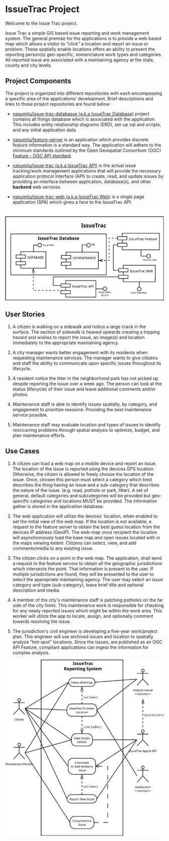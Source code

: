 # IssueTrac Project

Welcome to the Issue Trac project. 

Issue Trac a simple GIS based issue reporting and work management system. The general premise for the applications is to 
provide a web based map which allows a visitor to _"click"_ a location and report an issue or problem. These spatially 
enable locations offers an ability to present the reporting person(s) geo-specific, nomenclature work types and 
categories. All reported issue are associated with a maintaining agency at the state, county and 
city levels. 


## Project Components 

The project is organized into different repositories with each encompassing a specific area of the applications' 
development. Brief descriptions and links to those project repositories are found below:

- [nasumilu/issue-trac-databasse (a.k.a IssueTrac Database)](https://github.com/nasumilu/issue-trac-databsase) project 
  contains all things database which is associated with the application. This includes entity relationship diagrams 
  (ERD), set-up sql and scripts, and any initial application data.

- [nasumilu/feature-server](https://github.com/nasumilu/feature-server) is an application which provides discrete 
  feature information is a standard way. The application will adhere to the minimum standards outlined by the 
  Open Geospatial Consortium (OGC) [Feature - OGC API standard](https://docs.opengeospatial.org/is/17-069r4/17-069r4.html).

- [nasumilu/issue-trac (a.k.a IssueTrac API)](https://github.com/nasumilu/issue-trac-api) is the actual issue 
  tracking/work management applications that will provide the necessary application protocol interface (API) to create, 
  read, and update issues by providing an interface between application, database(s), and other **backend** web services.

- [nasumilu/issue-trac-web (a.k.a IssueTrac Web)](https://github.com/nasumilu/issue-trac-web) is a single page 
  application (SPA) which gives a face to the IssueTrac API. 

![IssueTrac Component Diagram](./dist/images/component.png)

## User Stories

1. A citizen is walking on a sidewalk and notice a large crack in the surface. The section of sidewalk is heaved upwards
   creating a tripping hazard and wishes to report the issue, an image(s) and location immediately to the appropriate
   maintaining agency. 

2. A city manager wants better engagement with its residents when requesting maintenance services. The manager wants to
   give citizens and staff the ability to communicate upon specific issues throughout its lifecycle.

3. A resident notice the litter in the neighborhood park has not picked up despite reporting the issue over a week 
   ago. The person can look at the status (lifecycle) of their issue and leave additional comments and/or photos.

4. Maintenance staff is able to identify issues spatially, by category, and engagement to prioritize resource. Providing
   the best maintenance service possible.

5. Maintenance staff may evaluate location and types of issues to identify reoccurring problems through spatial analysis
   to optimize, budget, and plan maintenance efforts.

## Use Cases

1. A citizen can load a web map on a mobile device and report an issue. The location of the issue is reported using the 
   devices GPS location. Otherwise, the citizen is allowed to freely choose the location of the issue. Once, chosen this 
   person must select a category which best describes the _thing_ having an issue and a sub-category that describes the 
   nature of the issue. (e.g. road, pothole or park, litter). A set of general, default categories and subcategories 
   will be provided but geo-specific categories and locations MUST be provided. The information gather is stored in the
   application database.

2. The web application will utilize the devices' location, when enabled to set the initial view of the web map. If the 
   location is not available, a request to the feature server to obtain the best guess location from the devices IP
   address (GeoIP). The web-map once recipient the location will asynchronously load the base map and open issues located
   with in the maps viewing extent. Citizens can select, view, and add comments/media to any existing issue.

3. The citizen clicks on a point in the web map. The application, shall send a request to the feature service to obtain
   all the geographic jurisdictions which intersects the point. That information is present to the user. If multiple 
   jurisdictions are found, they will be presented to the user to select the appropriate maintaining agency. The user 
   may select an issue category and type (sub-category), leave brief title and optional description and media.

4. A member of the city's maintenance staff is patching potholes on the far side of the city limits. This maintenance
   work is responsible for checking for any newly reported issues which might be within the work area. This worker will
   utilize the app to locate, assign, and optionally comment towards resolving the issue.

5. The jurisdiction's civil engineer is developing a five-year work/project plan. This engineer will use archived issues
   and location to spatially analyze "hot-spot" locations. Since the issues, are published as an OGC API Feature,
   compliant applications can ingest the information for complex analysis.

![IssueTrac UseCase Diagram](./dist/images/use-case.png)
